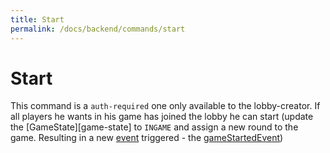 ```yaml
---
title: Start
permalink: /docs/backend/commands/start
---
```


# Start

This command is a `auth-required` one only available to the lobby-creator. If all players he wants in his game has joined the lobby he can start (update the [GameState][game-state] to `INGAME` and assign a new round to the game. Resulting in a new [event][event] triggered - the [gameStartedEvent][game-started-event])


[event]: {{site.baseurl}}/docs/backend/events/event
[game-started-event]: {{site.baseurl}}/docs/backend/events/gameStartedEvent